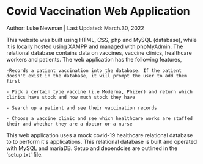 # Covid Vaccination Web Application
Author: Luke Newman | Last Updated: March.30, 2022

This website was built using HTML, CSS, php and MySQL (database), while it is locally hosted using XAMPP and managed with phpMyAdmin. The relational database contains data on vaccines, vaccine clinics, healthcare workers and patients. The web application has the following features,
  
    -Records a patient vaccination into the database. If the patient doesn't exist in the database, it will prompt the user to add them first
   
    - Pick a certain type vaccine (i.e Moderna, Phizer) and return which clinics have stock and how much stock they have
   
    - Search up a patient and see their vaccination records
   
    - Choose a vaccine clinic and see which healthcare works are staffed their and whether they are a doctor or a nurse

This web application uses a mock covid-19 healthcare relational database to to perform it's applications.
This relational database is built and operated with MySQL and mariaDB.
Setup and dependcies are outlined in the 'setup.txt' file.
